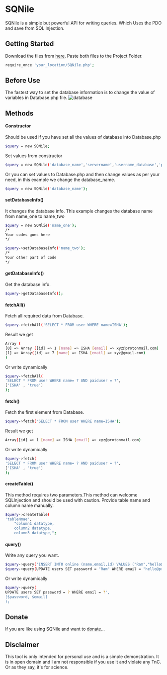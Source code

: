 # SQNile
SQNile is a simple but powerful API for writing queries. Which Uses the PDO and save from SQL Injection.

## Getting Started
Download the files from [here](https://lucif680.github.io/SQNile/sqnile.rar). Paste both files to the Project Folder.
```sh
require_once 'your_location/SQNile.php';
```
## Before Use
The fastest way to set the database information is to change the value of variables in Database.php file.
![database](https://lucif680.github.io/SQNile/database.png)
## Methods
#### Constructor
Should be used if you have set all the values of database into Database.php
```sh
$query = new SQNile;
```
Set values from constructor
```sh
$query = new SQNile('database_name','servername','username_database','password_database');
```
Or you can set values to Database.php and then change values as per your need, in this example we change the database_name.
```sh
$query = new SQNile('database_name');
```
#### setDatabaseInfo()
It changes the database info. This example changes the database name from name_one to name_two
```sh
$query = new SQNlie('name_one');
/*
Your codes goes here
*/

$query->setDatabaseInfo('name_two');
/*
Your other part of code
*/
```

#### getDatabaseInfo()
Get the database info.
```sh
$query->getDatabaseInfo();
```

#### fetchAll()
Fetch all required data from Database.
```sh
$query->fetchAll('SELECT * FROM user WHERE name=ISHA');
```
Result we get
```sh
Array ( 
[0] => Array ([id] => 1 [name] => ISHA [email] => xyz@protonmail.com)
[1] => Array([id] => 7 [name] => ISHA [email] => xyz@gmail.com)
)
```
Or write dynamically
```sh
$query->fetchAll(
'SELECT * FROM user WHERE name= ? AND paiduser = ?',
['ISHA' , 'true']
);
```

#### fetch()
Fetch the first element from Database.
```sh
$query->fetch('SELECT * FROM user WHERE name=ISHA');
```
Result we get
```sh
Array([id] => 1 [name] => ISHA [email] => xyz@protonmail.com)
```
Or write dynamically
```sh
$query->fetch(
'SELECT * FROM user WHERE name= ? AND paiduser = ?',
['ISHA' , 'true']
);
```
#### createTable()
This method requires two parameters.This method can welcome SQLInjection and should be used with caution.
Provide table name and column name manually.
```sh
$query->createTable(
'tableNmae', 
    "column1 datatype,
    column2 datatype,
    column3 datatype,";
```
#### query()
Write any query you want.
```sh
$query->query('INSERT INTO online (name,email,id) VALUES ("Ram","hello@protonmail.com","1")');
$query->query(UPDATE users SET password = "Ram" WHERE email = "hello@protonmail.com"');
```
Or write dynamically
```sh
$query->query(
UPDATE users SET password = ? WHERE email = ?',
[$password, $email]
);
```
## Donate
If you are like using SQNile and want to [donate](https://www.itarimusic.com/mission.php#pricing)...

## Disclaimer
This tool is only intended for personal use and is a simple demonstration. It is in open domain and I am not responsible if you use it and violate any TnC. Or as they say, it's for science.
